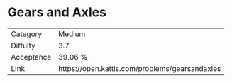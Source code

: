 # Gears and Axles

<table>
    <tr>
        <td>Category</td>
        <td>Medium</td>
    </tr>
    <tr>
        <td>Diffulty</td>
        <td>3.7</td>
    </tr>
    <tr>
        <td>Acceptance</td>
        <td>39.06 %</td>
    </tr>
    <tr>
        <td>Link</td>
        <td>https://open.kattis.com/problems/gearsandaxles</td>
    </tr>
</table>